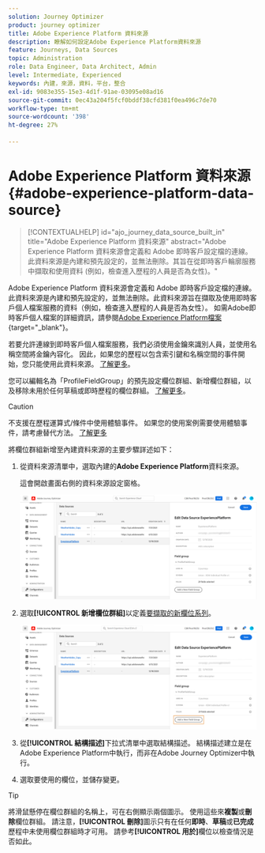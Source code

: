 ```yaml
---
solution: Journey Optimizer
product: journey optimizer
title: Adobe Experience Platform 資料來源
description: 瞭解如何設定Adobe Experience Platform資料來源
feature: Journeys, Data Sources
topic: Administration
role: Data Engineer, Data Architect, Admin
level: Intermediate, Experienced
keywords: 內建，來源，資料，平台，整合
exl-id: 9083e355-15e3-4d1f-91ae-03095e08ad16
source-git-commit: 0ec43a204f5fcf0bddf38cfd381f0ea496c7de70
workflow-type: tm+mt
source-wordcount: '398'
ht-degree: 27%

---
```


# Adobe Experience Platform 資料來源 {#adobe-experience-platform-data-source}

>[!CONTEXTUALHELP]
>id="ajo_journey_data_source_built_in"
>title="Adobe Experience Platform 資料來源"
>abstract="Adobe Experience Platform 資料來源會定義和 Adobe 即時客戶設定檔的連線。此資料來源是內建和預先設定的，並無法刪除。其旨在從即時客戶輪廓服務中擷取和使用資料 (例如，檢查進入歷程的人員是否為女性)。"

Adobe Experience Platform 資料來源會定義和 Adobe 即時客戶設定檔的連線。此資料來源是內建和預先設定的，並無法刪除。此資料來源旨在擷取及使用即時客戶個人檔案服務的資料（例如，檢查進入歷程的人員是否為女性）。 如需Adobe即時客戶個人檔案的詳細資訊，請參閱[Adobe Experience Platform檔案](https://experienceleague.adobe.com/docs/experience-platform/profile/home.html?lang=zh-Hant){target="_blank"}。

若要允許連線到即時客戶個人檔案服務，我們必須使用金鑰來識別人員，並使用名稱空間將金鑰內容化。 因此，如果您的歷程以包含索引鍵和名稱空間的事件開始，您只能使用此資料來源。 [了解更多](../building-journeys/journey.md)。

您可以編輯名為「ProfileFieldGroup」的預先設定欄位群組、新增欄位群組，以及移除未用於任何草稿或即時歷程的欄位群組。 [了解更多](../datasource/configure-data-sources.md#define-field-groups)。


>[!CAUTION]
>
>不支援在歷程運算式/條件中使用體驗事件。 如果您的使用案例需要使用體驗事件，請考慮替代方法。 [了解更多](../building-journeys/exp-event-lookup.md)


將欄位群組新增至內建資料來源的主要步驟詳述如下：

1. 從資料來源清單中，選取內建的&#x200B;**Adobe Experience Platform**&#x200B;資料來源。

   這會開啟畫面右側的資料來源設定窗格。

   ![](assets/journey23.png)

1. 選取&#x200B;**[!UICONTROL 新增欄位群組]**&#x200B;以定義[要擷取的新欄位系列](../datasource/configure-data-sources.md#define-field-groups)。

   ![](assets/journey24.png)

1. 從&#x200B;**[!UICONTROL 結構描述]**&#x200B;下拉式清單中選取結構描述。 結構描述建立是在Adobe Experience Platform中執行，而非在Adobe Journey Optimizer中執行。
1. 選取要使用的欄位，並儲存變更。


>[!TIP]
>
>將滑鼠懸停在欄位群組的名稱上，可在右側顯示兩個圖示。 使用這些來&#x200B;**複製**&#x200B;或&#x200B;**刪除**&#x200B;欄位群組。 請注意，**[!UICONTROL 刪除]**&#x200B;圖示只有在任何&#x200B;**即時**、**草稿**&#x200B;或&#x200B;**已完成**&#x200B;歷程中未使用欄位群組時才可用。 請參考&#x200B;**[!UICONTROL 用於]**&#x200B;欄位以檢查情況是否如此。
